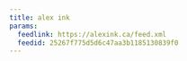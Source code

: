 ```yaml
---
title: alex ink
params:
  feedlink: https://alexink.ca/feed.xml
  feedid: 25267f775d5d6c47aa3b1185130839f0
---
```

